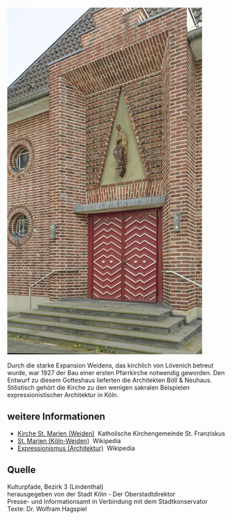 ![St. Marien (alte Weidener Kirche)](./images/05315000-b03-t01/p1.7.jpg)

Durch die starke Expansion Weidens, das kirchlich von Lövenich betreut wurde, war 1927 der Bau einer ersten Pfarrkirche notwendig geworden. Den Entwurf zu diesem Gotteshaus lieferten die Architekten Böll & Neuhaus. Stilistisch gehört die Kirche zu den wenigen sakralen Beispielen expressionistischer Architektur in Köln.

## weitere Informationen

*   [Kirche St. Marien (Weiden)](https://www.franziskus.koeln/kirchen/kirche-st-marien/)  Katholische Kirchengemeinde St. Franziskus
*   [St. Marien (Köln-Weiden)](https://de.wikipedia.org/wiki/St._Marien_(K%C3%B6ln-Weiden))  Wikipedia
*   [Expressionismus (Architektur)](https://de.wikipedia.org/wiki/Expressionismus_(Architektur))  Wikipedia

## Quelle

Kulturpfade, Bezirk 3 (Lindenthal)  
herausgegeben von der Stadt Köln - Der Oberstadtdirektor  
Presse- und Informationsamt in Verbindung mit dem Stadtkonservator  
Texte: Dr. Wolfram Hagspiel